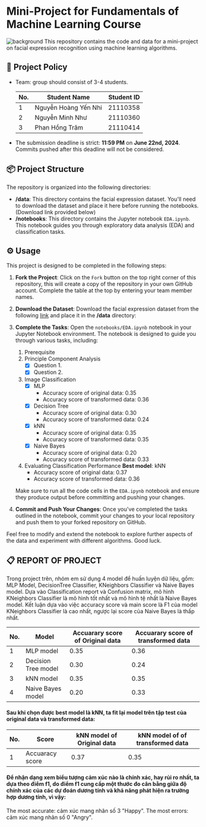 # Mini-Project for Fundamentals of Machine Learning Course
![background](./materials/ai_wp.jpg)
This repository contains the code and data for a mini-project on facial expression recognition using machine learning algorithms.

## 📑 Project Policy
- Team: group should consist of 3-4 students.

    |No.| Student Name    | Student ID |
    | --------| -------- | ------- |
    |1|Nguyễn Hoàng Yến Nhi|21110358|
    |2|Nguyễn Minh Như|21110360|
    |3|Phan Hồng Trâm|21110414|

- The submission deadline is strict: **11:59 PM** on **June 22nd, 2024**. Commits pushed after this deadline will not be considered.

## 📦 Project Structure

The repository is organized into the following directories:

- **/data**: This directory contains the facial expression dataset. You'll need to download the dataset and place it here before running the notebooks. (Download link provided below)
- **/notebooks**: This directory contains the Jupyter notebook ```EDA.ipynb```. This notebook guides you through exploratory data analysis (EDA) and classification tasks.

## ⚙️ Usage

This project is designed to be completed in the following steps:

1. **Fork the Project**: Click on the ```Fork``` button on the top right corner of this repository, this will create a copy of the repository in your own GitHub account. Complete the table at the top by entering your team member names.

2. **Download the Dataset**: Download the facial expression dataset from the following [link](https://mega.nz/file/foM2wDaa#GPGyspdUB2WV-fATL-ZvYj3i4FqgbVKyct413gxg3rE) and place it in the **/data** directory:

3. **Complete the Tasks**: Open the ```notebooks/EDA.ipynb``` notebook in your Jupyter Notebook environment. The notebook is designed to guide you through various tasks, including:
    
    1. Prerequisite
    2. Principle Component Analysis
       - [x] Question 1.
       - [x] Question 2.
    3. Image Classification
       - [x] MLP 
         - Accuracy score of original data: 0.35
         - Accuracy score of transformed data: 0.36
       - [x] Decision Tree
         - Accuracy score of original data: 0.30
         - Accuracy score of transformed data: 0.24
       - [x] kNN
         - Accuracy score of original data: 0.35
         - Accuracy score of transformed data: 0.35
       - [x] Naive Bayes
         - Accuracy score of original data: 0.20
         - Accuracy score of transformed data: 0.33
    4. Evaluating Classification Performance
       **Best model**: kNN 
        - Accuracy score of original data: 0.37
        - Accuracy score of transformed data: 0.36
    

    Make sure to run all the code cells in the ```EDA.ipynb``` notebook and ensure they produce output before committing and pushing your changes.

4. **Commit and Push Your Changes**: Once you've completed the tasks outlined in the notebook, commit your changes to your local repository and push them to your forked repository on GitHub.


Feel free to modify and extend the notebook to explore further aspects of the data and experiment with different algorithms. Good luck.

## 📋 REPORT OF PROJECT
Trong project trên, nhóm em sử dụng 4 model để huấn luyện dữ liệu, gồm: MLP Model, DecisionTree Classifier, KNeighbors Classifier và Naive Bayes model. Dựa vào Classification report và Confusion matrix, mô hình KNeighbors Classifier là mô hình tốt nhất và mô hình tệ nhất là Naive Bayes model. Kết luận dựa vào việc accuracy score và main score là F1 của model KNeighbors Classifier là cao nhất, ngược lại score của Naive Bayes là thấp nhất. 

|No.| Model    | Accuarary score of Original data|Accuarary score of transformed data|
| --------| -------- | ------- |------- |
|1|MLP model|0.35|0.36|
|2|Decision Tree model|0.30|0.24|
|3|kNN model|0.35|0.35|
|4|Naive Bayes model|0.20|0.33|

#### Sau khi chọn được best model là kNN, ta fit lại model trên tập test của original data và transformed data:
|No.| Score   | kNN model of Original data|kNN model of of transformed data|
| --------| -------- | ------- |------- |
|1|Accuaracy score|0.37|0.35|

#### Để nhận dạng xem biểu tượng cảm xúc nào là chính xác, hay rủi ro nhất, ta dựa theo điểm f1, do điểm f1 cung cấp một thước đo cân bằng giữa độ chính xác của các dự đoán dương tính và khả năng phát hiện ra trường hợp dương tính, vì vậy:
The most accurate: cảm xúc mang nhãn số 3 "Happy".
The most errors: cảm xúc mang nhãn số 0 "Angry".
